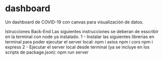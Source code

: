 # dashboard
Un dashboard de COVID-19 con canvas para visualización de datos.

Istrucciones Back-End
Las siguientes instrucciones se deberan de esscribir en la terminal con node ya instalado.
1 - Instalar las siguientes librerias en terminal para poder ejecutar el server local:
    npm i axios
    npm i cors
    npm i express
2 - Ejecutar el server local desde terminal (ya se incluye en los scripts de package.json):
    npm run server
